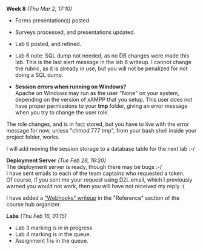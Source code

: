 **Week 8** *(Thu Mar 2, 17:10)*  
- Forms presentation(s) posted. 
- Surveys processed, and presentations updated.
- Lab 6 posted, and refined.

- Lab 6 note: SQL dump not needed, as no DB changes were made this lab.
This is the last alert message in the lab 6 writeup.
I cannot change the rubric, as it is already in use, but you will not be
penalized for not doing a SQL dump.

- **Session errors when running on Windows?**  
Apache on Windows may run as the user "None" on your system, depending
on the version of xAMPP that you setup. This user does not have
proper permissions to your **tmp** folder, giving an error message
when you try to change the user role.

The role changes, and is in fact stored, but you have to live with the error
message for now, unless "chmod 777 tmp", from your bash shell inside your
project folder, works.

I will add moving the session storage to a database table for the next lab :-/

**Deployment Server** *(Tue Feb 28, 16:20)*  
The deployment server is ready, though there may be bugs :-/  
I have sent emails to each of the team captains who requested
a token.  
Of course, if you sent me your request using D2L email, which
I previously warned you would not work, then you will have not
received my reply :(

I have added a ["Webhooks" writeup](/display/lesson/webhooks) 
in the "Reference" section of the course hub organizer.


**Labs** *(Thu Feb 16, 01:15)*  
- Lab 3 marking is in in progress
- Lab 4 marking is in the queue.
- Assignment 1 is in the queue.
